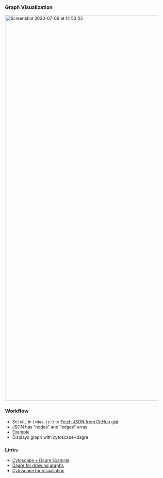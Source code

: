 ### Graph Visualization

<img width="1272" alt="Screenshot 2020-07-09 at 14 53 03" src="https://user-images.githubusercontent.com/5591973/87036812-0d725880-c1f4-11ea-8c6c-b4a486b62960.png">


### Workflow
- Set `URL` in `index.js:3` to [Fetch JSON from GitHub gist](https://gist.githubusercontent.com/deny7ko/e6083f77bf25684ebacb65c78e09cd8d/raw/39b5c6181459c03233afb4e984b750bf436679a9/nodes.json)
- JSON has "nodes" and "edges" array
- [Example](https://gist.github.com/deny7ko/e6083f77bf25684ebacb65c78e09cd8d)
- Displays graph with cytoscape+dagre

### Links
- [Cytoscape + Dagre Example](https://github.com/asiftasleem/cytoscape-dagre-examples)
- [Dagre for drawing graphs](https://github.com/dagrejs/dagre/wiki)
- [Cytoscape for visualiation](https://js.cytoscape.org/)
